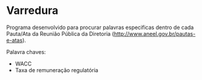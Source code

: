 # Varredura

Programa desenvolvido para procurar palavras especificas dentro de cada Pauta/Ata da Reunião Pública da Diretoria (http://www.aneel.gov.br/pautas-e-atas).

Palavra chaves:

-  WACC
-  Taxa de remuneração regulatória
